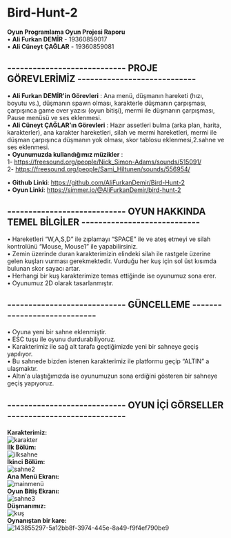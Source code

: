 # Bird-Hunt-2
**Oyun Programlama Oyun Projesi Raporu** <br/>
•  **Ali Furkan DEMİR** - 19360859017 <br/>
•  **Ali Cüneyt ÇAĞLAR** - 19360859081 <br/>

## ---------------------------- PROJE GÖREVLERİMİZ ---------------------------- <br/>
•	**Ali Furkan DEMİR'in Görevleri** : Ana menü, düşmanın hareketi (hızı, boyutu vs.), düşmanın spawn olması, karakterle düşmanın çarpışması, çarpışınca game over yazısı (oyun bitişi), mermi ile düşmanın çarpışması, Pause menüsü ve ses eklenmesi. <br/>
• **Ali Cüneyt ÇAĞLAR’ın Görevleri** : Hazır assetleri bulma (arka plan, harita, karakterler), ana karakter hareketleri, silah ve mermi hareketleri, mermi ile düşman çarpışınca düşmanın yok olması, skor tablosu eklenmesi,2.sahne ve ses eklenmesi. <br/>
• **Oyunumuzda kullandığımız müzikler** : <br/>
1- https://freesound.org/people/Nick_Simon-Adams/sounds/515091/ <br/>
2- https://freesound.org/people/Sami_Hiltunen/sounds/556954/ <br/>

•  **Github Linki**: https://github.com/AliFurkanDemir/Bird-Hunt-2 <br/>
•  **Oyun Linki**: https://simmer.io/@AliFurkanDemir/bird-hunt-2 <br/>

## ---------------------------- OYUN HAKKINDA TEMEL BİLGİLER ---------------------------- <br/>
• Hareketleri “W,A,S,D” ile zıplamayı “SPACE” ile ve ateş etmeyi ve silah kontrolünü “Mouse, Mouse1” ile yapabilirsiniz. <br/>
• Zemin üzerinde duran karakterimizin elindeki silah ile rastgele üzerine gelen kuşları vurması gerekmektedir. Vurduğu her kuş için sol üst kısımda bulunan skor sayacı artar. <br/>
• Herhangi bir kuş karakterimize temas ettiğinde ise oyunumuz sona erer. <br/>
• Oyunumuz 2D olarak tasarlanmıştır. <br/>

## ---------------------------- GÜNCELLEME ---------------------------- <br/>
•  Oyuna yeni bir sahne eklenmiştir. <br/>
•  ESC tuşu ile oyunu durdurabiliyoruz. <br/>
•  Karakterimiz ile sağ alt tarafa geçtiğimizde yeni bir sahneye geçiş yapılıyor. <br/>
•  Bu sahnede bizden istenen karakterimiz ile platformu geçip “ALTIN” a ulaşmaktır. <br/>
•  Altın'a ulaştığımızda ise oyunumuzun sona erdiğini gösteren bir sahneye geçiş yapıyoruz. <br/>

## ---------------------------- OYUN İÇİ GÖRSELLER ---------------------------- <br/>
**Karakterimiz:** <br/>
![karakter](https://user-images.githubusercontent.com/56188476/150697533-ea917bd5-d382-46a0-8314-1479c5fcda0c.PNG) <br/>
**İlk Bölüm:** <br/>
![ilksahne](https://user-images.githubusercontent.com/56188476/150697540-1dd924c9-2256-40b2-a9f7-83a801a5fe8b.PNG) <br/>
**İkinci Bölüm:** <br/>
![sahne2](https://user-images.githubusercontent.com/56188476/150697545-249b18d9-4acd-4607-87fb-74d849849975.PNG) <br/>
**Ana Menü Ekranı:** <br/>
![mainmenü](https://user-images.githubusercontent.com/56188476/150697547-c03b27d8-e3d0-4150-9b3c-e338c08d2e66.PNG) <br/>
**Oyun Bitiş Ekranı:** <br/>
![sahne3](https://user-images.githubusercontent.com/56188476/150697551-f27d54b0-a940-4a41-9916-7e609a611f8d.PNG) <br/>
**Düşmanımız:** <br/>
![kuş](https://user-images.githubusercontent.com/56188476/150697565-e2ec90d0-fc21-40d6-80d6-ee62aaed5b9c.PNG) <br/>
**Oynanıştan bir kare:** <br/>
![143855297-5a12bb8f-3974-445e-8a49-f9f4ef790be9](https://user-images.githubusercontent.com/56188476/150697777-100a0105-fa00-4004-a3bf-47f9276bf896.png) <br/>


